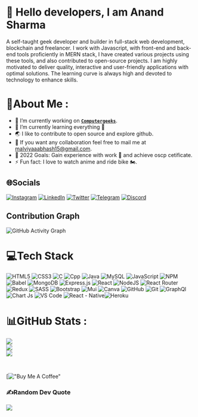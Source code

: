 # 👋 Hello <b>developers</b>, I am <b>Anand Sharma</b>

A self-taught geek developer and builder in full-stack web development, blockchain and freelancer. I work with Javascript, with front-end and back-end tools proficiently in MERN stack, I have created various projects using these tools, and also contributed to open-source projects. I am highly motivated to deliver quality, interactive and user-friendly applications with optimal solutions. The learning curve is always high and devoted to technology to enhance skills.

# 💫About Me :

- 🔭 I’m currently working on [**`Computergeeks`**](https://github.com/aamware/Weddingduniya).
- 🌱 I’m currently learning everything 🤣
- 🌏 I like to contribute to open source and explore github.
- 🤝 If you want any collaboration feel free to mail me at malviyaaabhash15@gmail.com.
- 🥅 2022 Goals: Gain experience with work 💸 and achieve oscp cetificate.
- ⚡ Fun fact: I love to watch anime and ride bike 🏍️.

## 🌐Socials

[![Instagram](https://img.shields.io/badge/Instagram-%23E4405F.svg?logo=Instagram&logoColor=white)](https://www.instagram.com/adware_malware/) [![LinkedIn](https://img.shields.io/badge/LinkedIn-%230077B5.svg?logo=linkedin&logoColor=white)](https://www.linkedin.com/in/aabhash-malviya/) [![Twitter](https://img.shields.io/badge/Twitter-%231DA1F2.svg?logo=Twitter&logoColor=white)](https://twitter.com/aabhash_malviya) [![Telegram](https://img.shields.io/badge/Telegram-2CA5E0.svg?logo=Telegram&logoColor=white)](https://t.me/adware_malware) [![Discord](https://img.shields.io/badge/Discord-%237289DA.svg?logo=Discord&logoColor=white)](https://discordapp.com/users/707131580782608386)

## Contribution Graph
![GitHub Activity Graph](https://activity-graph.herokuapp.com/graph?username=aabhashzzz1&bg_color=000000&color=82ADC4&line=A5C4D4&hide_border=true)


# 💻Tech Stack
![HTML5](https://img.shields.io/badge/HTML5-E34F26?style=for-the-badge&logo=html5&logoColor=white) ![CSS3](https://img.shields.io/badge/CSS3-1572B6?style=for-the-badge&logo=css3&logoColor=white) ![C](https://img.shields.io/badge/C-00599C?style=for-the-badge&logo=c&logoColor=white) ![Cpp](https://img.shields.io/badge/C%2B%2B-00599C?style=for-the-badge&logo=c%2B%2B&logoColor=white) ![Java](https://img.shields.io/badge/Java-ED8B00?style=for-the-badge&logo=java&logoColor=white) ![MySQL](https://img.shields.io/badge/mysql-%2300f.svg?style=for-the-badge&logo=mysql&logoColor=white) ![JavaScript](https://img.shields.io/badge/JavaScript-323330?style=for-the-badge&logo=javascript&logoColor=F7DF1E) ![NPM](https://img.shields.io/badge/npm-CB3837?style=for-the-badge&logo=npm&logoColor=white) ![Babel](https://img.shields.io/badge/Babel-F9DC3E?style=for-the-badge&logo=babel&logoColor=white) ![MongoDB](https://img.shields.io/badge/MongoDB-%234ea94b.svg?style=for-the-badge&logo=mongodb&logoColor=white) ![Express.js](https://img.shields.io/badge/Express.js-000000?style=for-the-badge&logo=express&logoColor=white) ![React](https://img.shields.io/badge/React-20232A?style=for-the-badge&logo=react&logoColor=61DAFB) ![NodeJS](https://img.shields.io/badge/Node.js-339933?style=for-the-badge&logo=nodedotjs&logoColor=white) ![React Router](https://img.shields.io/badge/React_Router-CA4245?style=for-the-badge&logo=react-router&logoColor=white) ![Redux](https://img.shields.io/badge/redux-%23593d88.svg?style=for-the-badge&logo=redux&logoColor=white) ![SASS](https://img.shields.io/badge/SASS-hotpink.svg?style=for-the-badge&logo=SASS&logoColor=white) ![Bootstrap](https://img.shields.io/badge/Bootstrap-563D7C?style=for-the-badge&logo=bootstrap&logoColor=white) ![Mui](https://img.shields.io/badge/Material%20UI-007FFF?style=for-the-badge&logo=mui&logoColor=white) ![Canva](https://img.shields.io/badge/Canva-%2300C4CC.svg?style=for-the-badge&logo=Canva&logoColor=white) ![GitHub](https://img.shields.io/badge/GitHub-100000?style=for-the-badge&logo=github&logoColor=white) ![Git](https://img.shields.io/badge/GIT-E44C30?style=for-the-badge&logo=git&logoColor=white) ![GraphQl](https://img.shields.io/badge/GraphQl-E10098?style=for-the-badge&logo=graphql&logoColor=white) ![Chart Js](https://img.shields.io/badge/Chart.js-FF6384?style=for-the-badge&logo=chartdotjs&logoColor=white) ![VS Code](https://img.shields.io/badge/Visual_Studio_Code-0078D4?style=for-the-badge&logo=visual%20studio%20code&logoColor=white) ![React - Native](https://img.shields.io/badge/React_Native-20232A?style=for-the-badge&logo=react&logoColor=61DAFB)![Heroku](https://img.shields.io/badge/Heroku-430098?style=for-the-badge&logo=heroku&logoColor=white)  
# 📊GitHub Stats :
![](https://github-readme-stats.vercel.app/api?username=aabhashzzz1&show_icons=true&include_all_commits=false&count_private=true&title_color=82ADC4&icon_color=A5C4D4&bg_color=000000&text_color=ffffff&hide_border=true)<br/>
![](https://github-readme-streak-stats.herokuapp.com/?user=aabhashzzz1&background=000000&stroke=CDA5D4&ring=CDA5D4&currStreakNum=82ADC4&sideNums=ADD4A5&currStreakLabel=A5C4D4&sideLabels=A5C4D4&dates=EBAD8D)<br/>
![](https://github-readme-stats.vercel.app/api/top-langs/?username=aabhashzzz1&include_all_commits=false&count_private=true&layout=compact&title_color=82ADC4&icon_color=A5C4D4&bg_color=000000&text_color=ffffff&hide_border=true)

<br/>

[!["Buy Me A Coffee"]([https://img.shields.io/badge/Buy_Me_A_Coffee-000000?style=for-the-badge&logo=buy-me-a-coffee&logoColor=A5C4D4](https://www.buymeacoffee.com/anandsharm))


### ✍️Random Dev Quote
![](https://quotes-github-readme.vercel.app/api?type=horizontal&theme=dark)
